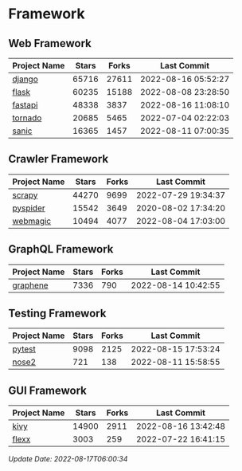 # Framework

## Web Framework
| Project Name | Stars | Forks | Last Commit |
| ------------ | ----- | ----- | ----------- |
| [django](https://github.com/django/django) | 65716 | 27611 | 2022-08-16 05:52:27 |
| [flask](https://github.com/pallets/flask) | 60235 | 15188 | 2022-08-08 23:28:50 |
| [fastapi](https://github.com/tiangolo/fastapi) | 48338 | 3837 | 2022-08-16 11:08:10 |
| [tornado](https://github.com/tornadoweb/tornado) | 20685 | 5465 | 2022-07-04 02:22:03 |
| [sanic](https://github.com/sanic-org/sanic) | 16365 | 1457 | 2022-08-11 07:00:35 |

## Crawler Framework
| Project Name | Stars | Forks | Last Commit |
| ------------ | ----- | ----- | ----------- |
| [scrapy](https://github.com/scrapy/scrapy) | 44270 | 9699 | 2022-07-29 19:34:37 |
| [pyspider](https://github.com/binux/pyspider) | 15542 | 3649 | 2020-08-02 17:34:20 |
| [webmagic](https://github.com/code4craft/webmagic) | 10494 | 4077 | 2022-08-04 17:03:00 |

## GraphQL Framework
| Project Name | Stars | Forks | Last Commit |
| ------------ | ----- | ----- | ----------- |
| [graphene](https://github.com/graphql-python/graphene) | 7336 | 790 | 2022-08-14 10:42:55 |

## Testing Framework
| Project Name | Stars | Forks | Last Commit |
| ------------ | ----- | ----- | ----------- |
| [pytest](https://github.com/pytest-dev/pytest) | 9098 | 2125 | 2022-08-15 17:53:24 |
| [nose2](https://github.com/nose-devs/nose2) | 721 | 138 | 2022-08-11 15:58:55 |

## GUI Framework
| Project Name | Stars | Forks | Last Commit |
| ------------ | ----- | ----- | ----------- |
| [kivy](https://github.com/kivy/kivy) | 14900 | 2911 | 2022-08-16 13:42:48 |
| [flexx](https://github.com/flexxui/flexx) | 3003 | 259 | 2022-07-22 16:41:15 |

*Update Date: 2022-08-17T06:00:34*